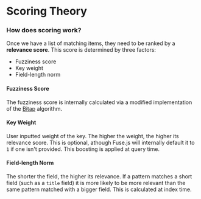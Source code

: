 # Scoring Theory

### How does scoring work?

Once we have a list of matching items, they need to be ranked by a **relevance score**. This score is determined by three factors:

- Fuzziness score
- Key weight
- Field-length norm

#### Fuzziness Score

The fuzziness score is internally calculated via a modified implementation of the [Bitap](https://en.wikipedia.org/wiki/Bitap_algorithm) algorithm.

#### Key Weight

User inputted weight of the key. The higher the weight, the higher its relevance score. This is optional, athough Fuse.js will internally default it to `1` if one isn't provided. This boosting is applied at query time.

#### Field-length Norm

The shorter the field, the higher its relevance. If a pattern matches a short field (such as a `title` field) it is more likely to be more relevant than the same pattern matched with a bigger field. This is calculated at index time.

